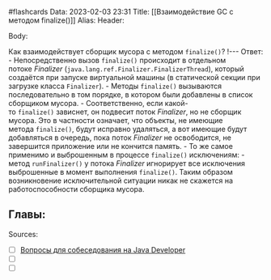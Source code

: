 #flashcards
Data: 2023-02-03 23:31
Title: [[Взаимодействие GC с методом finalize()]]
Alias:
Header:




Body:



Как взаимодействует сборщик мусора с методом `finalize()`?
!---
Ответ:
	- Непосредственно вызов `finalize()` происходит в отдельном потоке _Finalizer_ (`java.lang.ref.Finalizer.FinalizerThread`), который создаётся при запуске виртуальной машины (в статической секции при загрузке класса `Finalizer`).
	- Методы `finalize()` вызываются последовательно в том порядке, в котором были добавлены в список сборщиком мусора.
	- Соответственно, если какой-то `finalize()` зависнет, он подвесит поток _Finalizer_, но не сборщик мусора. Это в частности означает, что объекты, не имеющие метода `finalize()`, будут исправно удаляться, а вот имеющие будут добавляться в очередь, пока поток _Finalizer_ не освободится, не завершится приложение или не кончится память.
	- То же самое применимо и выброшенным в процессе `finalize()` исключениям:
			- метод `runFinalizer()` у потока _Finalizer_ игнорирует все исключения выброшенные в момент выполнения `finalize()`. Таким образом возникновение исключительной ситуации никак не скажется на работоспособности сборщика мусора.
<!--SR:!2023-11-03,10,490-->




Главы:
-


Sources:
- [ ] [Вопросы для собеседования на Java Developer](https://github.com/enhorse/java-interview/blob/master/README.md#%D0%9E%D0%9E%D0%9F)
- [ ] []()
- [ ] []()
